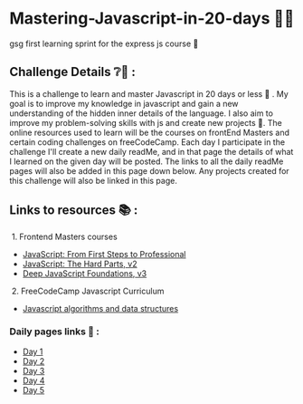 # Mastering-Javascript-in-20-days 👩‍🏫
gsg first learning sprint for the express js course 🏃

## Challenge Details ❔🧐 :
This is a challenge to learn and master Javascript in 20 days or less 🌝 . My goal is to improve my knowledge in javascript and gain a new understanding of the hidden inner details of the language. I also aim to improve my problem-solving skills with js and create new projects 🙌. The online resources used to learn will be the courses on frontEnd Masters and certain coding challenges on freeCodeCamp. Each day I participate in the challenge I'll create a new daily readMe,  and in that page the details of what I learned on the given day will be posted. The links to all the daily readMe pages will also be added in this page down below. Any projects created for this challenge will also be linked in this page.

## Links to resources 📚 :
&nbsp;1. Frontend Masters courses 
- [JavaScript: From First Steps to Professional](https://frontendmasters.com/courses/javascript-first-steps)
- [JavaScript: The Hard Parts, v2](https://frontendmasters.com/courses/javascript-hard-parts-v2/)
- [Deep JavaScript Foundations, v3](https://frontendmasters.com/courses/deep-javascript-v3/)

&nbsp;2. FreeCodeCamp Javascript Curriculum
- [Javascript algorithms and data structures ](https://www.freecodecamp.org/learn/javascript-algorithms-and-data-structures/#basic-javascript)

### Daily pages links 🌅 : 

- [Day 1](https://github.com/Isracoder/Mastering-Javascript-in-20-days/blob/main/day1.md)  
- [Day 2](https://github.com/Isracoder/Mastering-Javascript-in-20-days/blob/main/day2.md)
- [Day 3](https://github.com/Isracoder/Mastering-Javascript-in-20-days/blob/main/day3.md)
- [Day 4](https://github.com/Isracoder/Mastering-Javascript-in-20-days/blob/main/day4.md)
- [Day 5](https://github.com/Isracoder/Mastering-Javascript-in-20-days/blob/main/day5.md)
